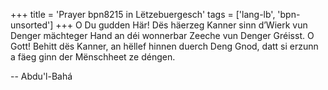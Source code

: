+++
title = 'Prayer bpn8215 in Lëtzebuergesch'
tags = ['lang-lb', 'bpn-unsorted']
+++
O Du gudden Här! Dës häerzeg Kanner sinn d’Wierk vun Denger mächteger Hand an déi wonnerbar Zeeche vun Denger Gréisst. O Gott! Behitt dës Kanner, an hëllef hinnen duerch Deng Gnod, datt si erzunn a fäeg ginn der Mënschheet ze déngen.

-- Abdu'l-Bahá
